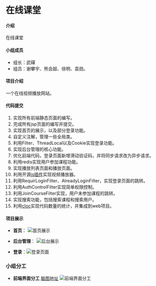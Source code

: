 # 在线课堂

#### 介绍
在线课堂


#### 小组成员

- 组长：武磾 
- 组员：谢攀宇、熊会超、徐明、袁勋。


#### 项目介绍

一个在线视频播放网站。

#### 代码提交

1. 实现所有前端静态页面的编写。
2. 完成所有jsp页面的编写并提交。
3. 实现首页的展示，以及部分登录功能。
4. 自定义注解，管理一些全局类。
5. 利用Filter、ThreadLocal以及Cookie实现登录功能。
6. 实现后台管理的核心功能。
7. 优化前端代码，登录页面新增滑动验证码，并将同步请求改为异步请求。
8. 利用redis实现用户参加课程功能。
9. 实现播放列表页面和播放页面。
10. 利用开源[js插件](http://www.jq22.com/jquery-info404)实现视频播放器。
11. 利用RequirLoginFilter、AlreadyLoginFilter，实现登录页面的跳转。
12. 利用AuthControlFilter实现简单权限控制。
13. 利用JoinCourseFilter实现，用户未参加课程的跳转。
14. 实现搜索功能，包括搜索课程和搜索用户。
15. 利用[cloc](https://github.com/AlDanial/cloc)实现代码数量的统计，并集成到web项目。

#### 项目展示

- **首页**：
![首页展示](https://images.gitee.com/uploads/images/2019/0401/114159_cf77e49a_4890054.png "screencapture-file-E-git-qhkt-index-html-2019-04-01-11_41_23.png")

- **后台管理**：
![后台展示](https://images.gitee.com/uploads/images/2019/0401/114345_0539aa92_4890054.png "捕获.PNG")

- **登录**：![登录页面](https://images.gitee.com/uploads/images/2019/0415/102722_bfe6f1da_4890054.png "screencapture-localhost-8080-cms-login-2019-04-15-10_24_49.png")

### 小组分工

- **前端界面分工** [脑图地址](http://naotu.baidu.com/file/d8146fd0865bdb0a8c430fcc8ceed640?token=5a613e0069009ea7)
![前端界面分工](https://images.gitee.com/uploads/images/2019/0420/205118_4126e28e_4890054.png "前端页面.png")